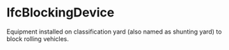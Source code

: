 IfcBlockingDevice
=================
Equipment installed on classification yard (also named as shunting yard) to
block rolling vehicles.  


